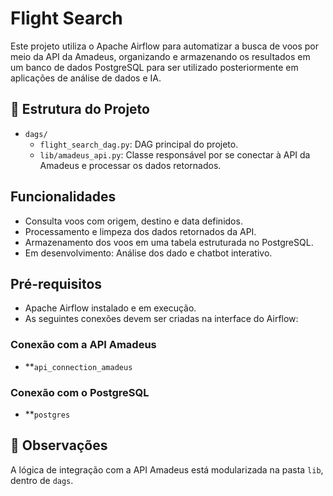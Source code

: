 # Flight Search

Este projeto utiliza o Apache Airflow para automatizar a busca de voos por meio da API da Amadeus, organizando e armazenando os resultados em um banco de dados PostgreSQL para ser utilizado posteriormente em aplicações de análise de dados e IA.

## 📁 Estrutura do Projeto

- `dags/`
  - `flight_search_dag.py`: DAG principal do projeto.
  - `lib/amadeus_api.py`: Classe responsável por se conectar à API da Amadeus e processar os dados retornados.

## Funcionalidades

- Consulta voos com origem, destino e data definidos.
- Processamento e limpeza dos dados retornados da API.
- Armazenamento dos voos em uma tabela estruturada no PostgreSQL.
- Em desenvolvimento: Análise dos dado e chatbot interativo.

## Pré-requisitos

- Apache Airflow instalado e em execução.
- As seguintes conexões devem ser criadas na interface do Airflow:

### Conexão com a API Amadeus

- **`api_connection_amadeus`

### Conexão com o PostgreSQL

- **`postgres`

## 📌 Observações

A lógica de integração com a API Amadeus está modularizada na pasta `lib`, dentro de `dags`.
